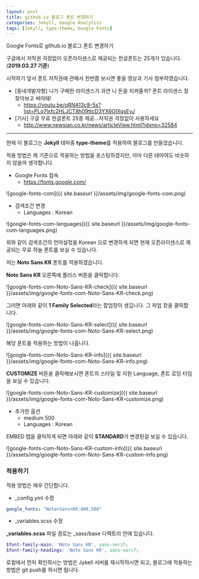 ```yaml
---
layout: post
title: github.io 블로그 폰트 변경하기
categories: Jekyll, Google Analytics
tags: [Jekyll, type-theme, Google Fonts]
---
```


Google Fonts로 github.io 블로그 폰트 변경하기

구글에서 저작권 걱정없이 오픈라이센스로 제공되는 한글폰트는 25개가 있습니다.(**2019.03.27 기준**)

시작하기 앞서 폰트 저작권에 관해서 한번쯤 보시면 좋을 영상과 기사 첨부하였습니다.

- [동네개발자형] 니가 구매한 라이센스가 과연 니 돈을 지켜줄까? 폰트 라이센스 잘찾아보고 써야돼!
    - <https://youtu.be/qRNA13c8-5s?list=PLq7lxfc2HLJCT8h09ttcD3YX6OlXgsEyJ>
- [기사] 구글 무료 한글폰트 25종 제공…저작권 걱정없이 사용하세요
    - <http://www.newsian.co.kr/news/articleView.html?idxno=32584>

---------------

현재 이 블로그는 **Jekyll** 테마중 **type-theme**를 적용하여 블로그를 만들었습니다.

적용 방법은 제 기준으로 적용하는 방법을 포스팅하겠지만, 아마 다른 테마여도 비슷하지 않을까 생각합니다.

- Google Fonts 접속
    - <https://fonts.google.com/>

![google-fonts-com]({{ site.baseurl }}/assets/img/google-fonts-com.png)

- 검색조건 변경
    - Languages : Korean

![google-fonts-com-languages]({{ site.baseurl }}/assets/img/google-fonts-com-languages.png)

위와 같이 검색조건의 언어설정을 Korean 으로 변경하게 되면 현재 오픈라이센스로 제공되는 무료 하늘 폰트를 보실 수 있습니다.

저는 **Noto Sans KR** 폰트를 적용하겠습니다.

**Noto Sans KR** 오른쪽에 플러스 버튼을 클릭합니다.

![google-fonts-com-Noto-Sans-KR-check]({{ site.baseurl }}/assets/img/google-fonts-com-Noto-Sans-KR-check.png)

그러면 아래와 같이 **1 Family Selected**라는 팝업창이 생깁니다.
그 파업 창을 클릭합니다. 

![google-fonts-com-Noto-Sans-KR-select]({{ site.baseurl }}/assets/img/google-fonts-com-Noto-Sans-KR-select.png)

해당 폰트를 적용하는 방법이 나옵니다.

![google-fonts-com-Noto-Sans-KR-info]({{ site.baseurl }}/assets/img/google-fonts-com-Noto-Sans-KR-info.png)

**CUSTOMIZE** 버튼을 클릭해보시면 폰트의 스타일 및 지원 Language, 폰트 로딩 타임을 보실 수 있습니다.

![google-fonts-com-Noto-Sans-KR-customize]({{ site.baseurl }}/assets/img/google-fonts-com-Noto-Sans-KR-customize.png)

- 추가한 옵션
    - medium 500
    - Languages : Korean

EMBED 탭을 클릭하게 되면 아래와 같이 **STANDARD**가 변경된걸 보실 수 있습니다.    

![google-fonts-com-Noto-Sans-KR-custom-info]({{ site.baseurl }}/assets/img/google-fonts-com-Noto-Sans-KR-custom-info.png)

### 적용하기

적용 방법은 매우 간단합니다.

- _config.yml 수정
~~~yml
google_fonts: "Noto+Sans+KR:400,500"
~~~

- _variables.scss 수정

**_variables.scss** 파일 경로는 _sass/base 디렉토리 안에 있습니다.

~~~scss
$font-family-main: 'Noto Sans KR', sans-serif;
$font-family-headings: 'Noto Sans KR', sans-serif;
~~~

로컬에서 먼저 확인하시는 방법은 Jykell 서버를 재시작하시면 되고, 블로그에 적용하는 방법은 git push를 하시면 됩니다.